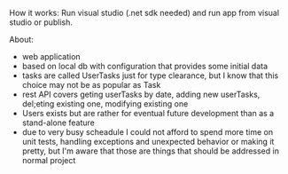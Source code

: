 How it works:
Run visual studio (.net sdk needed) and run app from visual studio or publish.

About:
- web application
- based on local db with configuration that provides some initial data
- tasks are called UserTasks just for type clearance, but I know that this choice may not be as popular as Task
- rest API covers geting userTasks by date, adding new userTasks, del;eting existing one, modifying existing one
- Users exists but are rather for eventual future development than as a stand-alone feature
- due to very busy scheadule I could not afford to spend more time on unit tests, handling exceptions and unexpected behavior or making it pretty, but I'm aware that those are things that should be addressed in normal project
